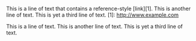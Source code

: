 This is a line of text that contains a reference-style [link][1].
This is another line of text.
This is yet a third line of text.
[1]: http://www.example.com

This is a line of text.
This is another line of text.
This is yet a third line of text.
